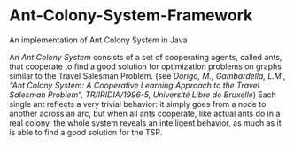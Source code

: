 # Ant-Colony-System-Framework
An implementation of Ant Colony System in Java

An *Ant Colony System* consists of a set of cooperating agents, called ants, that cooperate to find a good solution for optimization problems on graphs similar to the Travel Salesman Problem. (see *Dorigo, M., Gambardella, L.M., “Ant Colony System: A Cooperative Learning Approach to the Travel Salesman Problem”, TR/IRIDIA/1996-5, Université Libre de Bruxelle*)
Each single ant reflects a very trivial behavior: it simply goes from a node to another across an arc, but when all ants cooperate, like actual ants do in a real colony, the whole system reveals an intelligent behavior, as much as it is able to find a good solution for the TSP.


